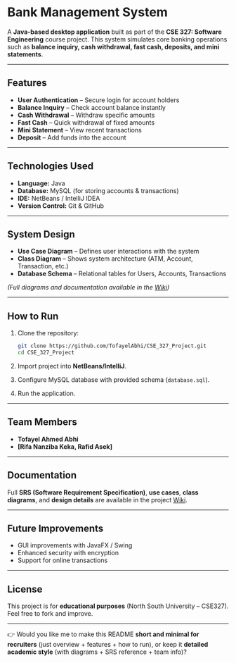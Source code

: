 #  Bank Management System

A **Java-based desktop application** built as part of the **CSE 327: Software Engineering** course project.
This system simulates core banking operations such as **balance inquiry, cash withdrawal, fast cash, deposits, and mini statements**.

---

##  Features

*  **User Authentication** – Secure login for account holders
*  **Balance Inquiry** – Check account balance instantly
*  **Cash Withdrawal** – Withdraw specific amounts
*  **Fast Cash** – Quick withdrawal of fixed amounts
*  **Mini Statement** – View recent transactions
*  **Deposit** – Add funds into the account

---

##  Technologies Used

* **Language:** Java
* **Database:** MySQL (for storing accounts & transactions)
* **IDE:** NetBeans / IntelliJ IDEA
* **Version Control:** Git & GitHub

---

##  System Design

* **Use Case Diagram** – Defines user interactions with the system
* **Class Diagram** – Shows system architecture (ATM, Account, Transaction, etc.)
* **Database Schema** – Relational tables for Users, Accounts, Transactions

*(Full diagrams and documentation available in the [Wiki](https://github.com/TofayelAbhi/CSE_327_Project/wiki))*

---

##  How to Run

1. Clone the repository:

   ```bash
   git clone https://github.com/TofayelAbhi/CSE_327_Project.git
   cd CSE_327_Project
   ```
2. Import project into **NetBeans/IntelliJ**.
3. Configure MySQL database with provided schema (`database.sql`).
4. Run the application.

---

##  Team Members

* **Tofayel Ahmed Abhi**
* **\[Rifa Nanziba Keka, Rafid Asek]**

---

##  Documentation

 Full **SRS (Software Requirement Specification)**, **use cases**, **class diagrams**, and **design details** are available in the project [Wiki](https://github.com/TofayelAbhi/CSE_327_Project/wiki).

---

##  Future Improvements

*  GUI improvements with JavaFX / Swing
*  Enhanced security with encryption
*  Support for online transactions

---

##  License

This project is for **educational purposes** (North South University – CSE327).
Feel free to fork and improve.

---

👉 Would you like me to make this README **short and minimal for recruiters** (just overview + features + how to run), or keep it **detailed academic style** (with diagrams + SRS reference + team info)?
